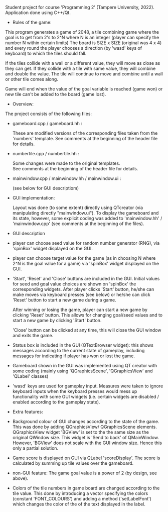 Student project for course 'Programming 2' (Tampere University, 2022). 
Application done using C++/Qt. 

* Rules of the game: 

 This program generates a game of 2048, a tile combining game
 where the goal is to get from 2's to 2^N where N is an integer
 (player can specify the number N within certain limits)
 The board is SIZE x SIZE (original was 4 x 4) and every round
 the player chooses a direction (by 'wasd' keys of keyboard)
 to which the tiles should fall. 
 
 If the tiles collide with a wall or a different value,
 they will move as close as they can get. If they collide with
 a tile with same value, they will combine and double the value. The
 tile will continue to move and combine until a wall or other tile
 comes along. 

 Game will end when the value of the goal variable is reached
 (game won) or new tile can't be added to the board (game lost).

* Overview: 

The project consists of the following files:

- gameboard.cpp / gameboard.hh :

  These are modified versions of the corresponding 
  files taken from the 'numbers' template.
  See comments at the beginning of the header file for details. 

- numbertile.cpp / numbertile.hh :

  Some changes were made to the original templates.   
  See comments at the beginning of the header file for details. 

- mainwindow.cpp / mainwindow.hh / mainwindow.ui :
  
  (see below for GUI descriptiom)

* GUI implementation: 

  Layout was done (to some extent) directly using QTcreator 
  (via manipulating directly "mainwindow.ui"). To display the gameboard 
  and its state, however, some explicit coding was added to 
  'mainwindow.hh' / 'mainwindow.cpp' 
  (see comments at the beginning of the files).  

* GUI description

 - player can choose seed value for random number generator (RNG),
   via 'spinBox' widget displayed on the GUI.

 - player can choose target value for the game
   (as in choosing N where 2^N is the goal value for a game)
   via 'spinBox' widget displayed on the GUI. 

 - 'Start', 'Reset' and 'Close' buttons are included in the GUI. 
    Initial values for seed and goal value choices are shown on 'spinBox'
    the corresponding widgets. After player clicks 'Start' button, 
    he/she can make moves via keyboard presses (see below) or he/she can click 
    'Reset' button to start a new game during a game. 

    After winning or losing the game, player can start a new game 
    by clicking 'Reset' button. This allows for changing goal/seed values 
    and to start a new game by clicking 'Start' button. 

    'Close' button can be clicked at any time, this will close the GUI window
    and exits the game.
    
 - Status box is included in the GUI (QTextBrowser widget): 
   this shows messages according to the current state of gameplay,
   including messages for indicating if player has won or lost the game.

 - Gameboard shown in the GUI was implemented using QT creator with some coding 
   (mainly using 'QGraphicsScene', 'QGraphicsView' and 'QLabel' classes)
    
 - 'wasd' keys are used for gameplay input. Measures were taken to ignore
    keyboard inputs when the keyboard presses would mess up functionality
    with some GUI widgets (i.e. certain widgets are disabled / enabled 
    according to the gameplay state).  

*  Extra features:

 - Background colour of GUI changes according to the state of the game. 
   This was done by adding QGraphicsView/ QGraphicsScene elements.  
   QGraphicsView widget 'BGView' is set to the the same size 
   as the original QWindow size. This widget is 'Send to back' of 
   QMainWindow. However, 'BGView' does not scale with the GUI window size. 
   Hence this only a partial solution. 

 - Game score is displayed on GUI via QLabel 'scoreDisplay'. 
   The score is calculated by summing up tile values over the gameboard. 

 - non-GUI feature: The game goal value is a power of 2 (by design, see above). 

 - Colors of the tile numbers in game board are changed according to the tile value.
   This done by introducing a vector specifying the colors (constant 'FONT_COLOURS') 
   and adding a method ('setLabelFont') which changes the color of the 
   of the text displayed in the label.  


